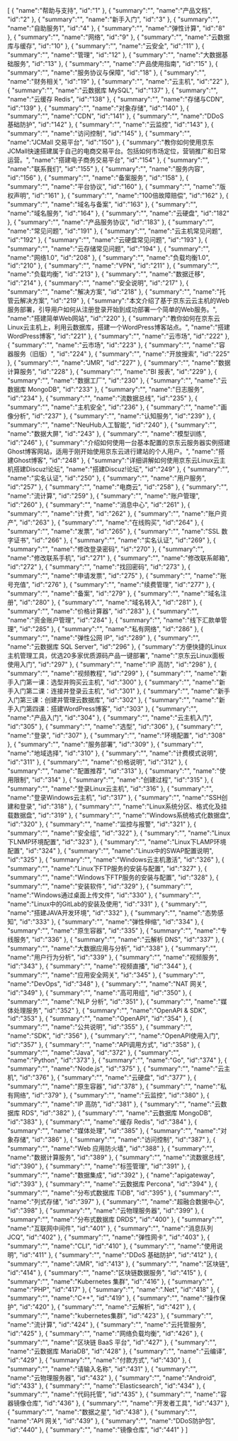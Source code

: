 [
	{
		"name":"帮助与支持",
		"id":"1"
	},
	{
		"summary":"",
		"name":"产品文档",
		"id":"2"
	},
	{
		"summary":"",
		"name":"新手入门",
		"id":"3"
	},
	{
		"summary":"",
		"name":"自助服务1",
		"id":"4"
	},
	{
		"summary":"",
		"name":"弹性计算",
		"id":"8"
	},
	{
		"summary":"",
		"name":"网络",
		"id":"9"
	},
	{
		"summary":"",
		"name":"云数据库与缓存",
		"id":"10"
	},
	{
		"summary":"",
		"name":"云安全",
		"id":"11"
	},
	{
		"summary":"",
		"name":"管理",
		"id":"12"
	},
	{
		"summary":"",
		"name":"大数据基础服务",
		"id":"13"
	},
	{
		"summary":"",
		"name":"产品使用指南",
		"id":"15"
	},
	{
		"summary":"",
		"name":"服务协议与保障",
		"id":"18"
	},
	{
		"summary":"",
		"name":"财务相关",
		"id":"19"
	},
	{
		"summary":"",
		"name":"云主机",
		"id":"22"
	},
	{
		"summary":"",
		"name":"云数据库 MySQL",
		"id":"137"
	},
	{
		"summary":"",
		"name":"云缓存 Redis",
		"id":"138"
	},
	{
		"summary":"",
		"name":"存储与CDN",
		"id":"139"
	},
	{
		"summary":"",
		"name":"对象存储",
		"id":"140"
	},
	{
		"summary":"",
		"name":"CDN",
		"id":"141"
	},
	{
		"summary":"",
		"name":"DDoS 基础防护",
		"id":"142"
	},
	{
		"summary":"",
		"name":"云监控",
		"id":"143"
	},
	{
		"summary":"",
		"name":"访问控制",
		"id":"145"
	},
	{
		"summary":"",
		"name":"JCMall 交易平台",
		"id":"150"
	},
	{
		"summary":"教你如何使用京东JCMall快速搭建属于自己的电商交易平台。包括如何市场定位，营销推广和日常运营。",
		"name":"搭建电子商务交易平台",
		"id":"154"
	},
	{
		"summary":"",
		"name":"联系我们",
		"id":"155"
	},
	{
		"summary":"",
		"name":"服务内容",
		"id":"156"
	},
	{
		"summary":"",
		"name":"备案服务",
		"id":"158"
	},
	{
		"summary":"",
		"name":"平台协议",
		"id":"160"
	},
	{
		"summary":"",
		"name":"版权声明",
		"id":"161"
	},
	{
		"summary":"",
		"name":"100倍故障赔偿",
		"id":"162"
	},
	{
		"summary":"",
		"name":"域名与备案",
		"id":"163"
	},
	{
		"summary":"",
		"name":"域名服务",
		"id":"164"
	},
	{
		"summary":"",
		"name":"云硬盘",
		"id":"182"
	},
	{
		"summary":"",
		"name":"产品服务协议",
		"id":"183"
	},
	{
		"summary":"",
		"name":"常见问题",
		"id":"191"
	},
	{
		"summary":"",
		"name":"云主机常见问题",
		"id":"192"
	},
	{
		"summary":"",
		"name":"云硬盘常见问题",
		"id":"193"
	},
	{
		"summary":"",
		"name":"云存储常见问题",
		"id":"194"
	},
	{
		"summary":"",
		"name":"网络1.0",
		"id":"208"
	},
	{
		"summary":"",
		"name":"负载均衡1.0",
		"id":"210"
	},
	{
		"summary":"",
		"name":"VPN",
		"id":"211"
	},
	{
		"summary":"",
		"name":"负载均衡",
		"id":"213"
	},
	{
		"summary":"",
		"name":"数据迁移",
		"id":"214"
	},
	{
		"summary":"",
		"name":"安全说明",
		"id":"217"
	},
	{
		"summary":"",
		"name":"解决方案",
		"id":"218"
	},
	{
		"summary":"",
		"name":"托管云解决方案",
		"id":"219"
	},
	{
		"summary":"本文介绍了基于京东云云主机的Web服务部署，引导用户如何从注册登录开始到成功部署一个简单的Web服务。",
		"name":"搭建简单Web网站",
		"id":"220"
	},
	{
		"summary":"教你如何在京东云Linux云主机上，利用云数据库，搭建一个WordPress博客站点。",
		"name":"搭建WordPress博客",
		"id":"221"
	},
	{
		"summary":"",
		"name":"云市场",
		"id":"222"
	},
	{
		"summary":"",
		"name":"云市场",
		"id":"223"
	},
	{
		"summary":"",
		"name":"容器服务（旧版）",
		"id":"224"
	},
	{
		"summary":"",
		"name":"开放搜索",
		"id":"225"
	},
	{
		"summary":"",
		"name":"JMR",
		"id":"227"
	},
	{
		"summary":"",
		"name":"数据计算服务",
		"id":"228"
	},
	{
		"summary":"",
		"name":"BI 报表",
		"id":"229"
	},
	{
		"summary":"",
		"name":"数据工厂",
		"id":"230"
	},
	{
		"summary":"",
		"name":"云数据库 MongoDB",
		"id":"233"
	},
	{
		"summary":"",
		"name":"日志服务",
		"id":"234"
	},
	{
		"summary":"",
		"name":"流数据总线",
		"id":"235"
	},
	{
		"summary":"",
		"name":"主机安全",
		"id":"236"
	},
	{
		"summary":"",
		"name":"画像分析",
		"id":"237"
	},
	{
		"summary":"",
		"name":"认知服务",
		"id":"239"
	},
	{
		"summary":"",
		"name":"NeuHub人工智能",
		"id":"240"
	},
	{
		"summary":"",
		"name":"数据大屏",
		"id":"243"
	},
	{
		"summary":"",
		"name":"模型训练",
		"id":"246"
	},
	{
		"summary":"介绍如何使用一台基本配置的京东云服务器实例搭建 Ghost博客网站，适用于刚开始使用京东云进行建站的个人用户。",
		"name":"搭建Ghost博客",
		"id":"248"
	},
	{
		"summary":"详细讲解如何使用京东云Linux云主机搭建Discuz!论坛",
		"name":"搭建Discuz!论坛",
		"id":"249"
	},
	{
		"summary":"",
		"name":"实名认证",
		"id":"250"
	},
	{
		"summary":"",
		"name":"用户服务",
		"id":"257"
	},
	{
		"summary":"",
		"name":"电商云",
		"id":"258"
	},
	{
		"summary":"",
		"name":"流计算",
		"id":"259"
	},
	{
		"summary":"",
		"name":"账户管理",
		"id":"260"
	},
	{
		"summary":"",
		"name":"消息中心",
		"id":"261"
	},
	{
		"summary":"",
		"name":"计费",
		"id":"262"
	},
	{
		"summary":"",
		"name":"账户资产",
		"id":"263"
	},
	{
		"summary":"",
		"name":"在线购买",
		"id":"264"
	},
	{
		"summary":"",
		"name":"发票",
		"id":"265"
	},
	{
		"summary":"",
		"name":"SSL 数字证书",
		"id":"266"
	},
	{
		"summary":"",
		"name":"实名认证",
		"id":"269"
	},
	{
		"summary":"",
		"name":"修改登录密码",
		"id":"270"
	},
	{
		"summary":"",
		"name":"修改联系手机",
		"id":"271"
	},
	{
		"summary":"",
		"name":"修改联系邮箱",
		"id":"272"
	},
	{
		"summary":"",
		"name":"找回密码",
		"id":"273"
	},
	{
		"summary":"",
		"name":"申请发票",
		"id":"275"
	},
	{
		"summary":"",
		"name":"账号充值",
		"id":"276"
	},
	{
		"summary":"",
		"name":"续费管理",
		"id":"277"
	},
	{
		"summary":"",
		"name":"备案",
		"id":"279"
	},
	{
		"summary":"",
		"name":"域名注册",
		"id":"280"
	},
	{
		"summary":"",
		"name":"域名转入",
		"id":"281"
	},
	{
		"summary":"",
		"name":"价格计算器",
		"id":"283"
	},
	{
		"summary":"",
		"name":"资金账户管理",
		"id":"284"
	},
	{
		"summary":"",
		"name":"线下汇款单管理",
		"id":"285"
	},
	{
		"summary":"",
		"name":"私有网络",
		"id":"286"
	},
	{
		"summary":"",
		"name":"弹性公网 IP",
		"id":"289"
	},
	{
		"summary":"",
		"name":"云数据库 SQL Server",
		"id":"296"
	},
	{
		"summary":"方便快捷的Linux主机管理工具，优选20多家优质源码产品一键部署",
		"name":"京东云Linux面板使用入门",
		"id":"297"
	},
	{
		"summary":"",
		"name":"IP 高防",
		"id":"298"
	},
	{
		"summary":"",
		"name":"视频教程",
		"id":"299"
	},
	{
		"summary":"",
		"name":"新手入门第一课：选型并购买云主机",
		"id":"300"
	},
	{
		"summary":"",
		"name":"新手入门第二课：连接并登录云主机",
		"id":"301"
	},
	{
		"summary":"",
		"name":"新手入门第三课：创建并管理云数据库",
		"id":"302"
	},
	{
		"summary":"",
		"name":"新手入门第四课：搭建WordPress博客",
		"id":"303"
	},
	{
		"summary":"",
		"name":"产品入门",
		"id":"304"
	},
	{
		"summary":"",
		"name":"云主机入门",
		"id":"305"
	},
	{
		"summary":"",
		"name":"选型",
		"id":"306"
	},
	{
		"summary":"",
		"name":"登录",
		"id":"307"
	},
	{
		"summary":"",
		"name":"环境配置",
		"id":"308"
	},
	{
		"summary":"",
		"name":"服务部署",
		"id":"309"
	},
	{
		"summary":"",
		"name":"地域选择",
		"id":"310"
	},
	{
		"summary":"",
		"name":"计费模式说明",
		"id":"311"
	},
	{
		"summary":"",
		"name":"价格说明",
		"id":"312"
	},
	{
		"summary":"",
		"name":"配置推荐",
		"id":"313"
	},
	{
		"summary":"",
		"name":"使用限制",
		"id":"314"
	},
	{
		"summary":"",
		"name":"创建过程",
		"id":"315"
	},
	{
		"summary":"",
		"name":"登录Linux云主机",
		"id":"316"
	},
	{
		"summary":"",
		"name":"登录Windows云主机",
		"id":"317"
	},
	{
		"summary":"",
		"name":"SSH创建和登录",
		"id":"318"
	},
	{
		"summary":"",
		"name":"Linux系统分区、格式化及挂载数据盘",
		"id":"319"
	},
	{
		"summary":"",
		"name":"Windows系统格式化数据盘",
		"id":"320"
	},
	{
		"summary":"",
		"name":"监控与报警",
		"id":"321"
	},
	{
		"summary":"",
		"name":"安全组",
		"id":"322"
	},
	{
		"summary":"",
		"name":"Linux下LNMP环境配置",
		"id":"323"
	},
	{
		"summary":"",
		"name":"Linux下LAMP环境配置",
		"id":"324"
	},
	{
		"summary":"",
		"name":"Linux中的SWAP配置说明",
		"id":"325"
	},
	{
		"summary":"",
		"name":"Windows云主机激活",
		"id":"326"
	},
	{
		"summary":"",
		"name":"Linux下FTP服务的安装与配置",
		"id":"327"
	},
	{
		"summary":"",
		"name":"Windows下FTP服务的安装与配置",
		"id":"328"
	},
	{
		"summary":"",
		"name":"安装软件",
		"id":"329"
	},
	{
		"summary":"",
		"name":"Windows通过桌面上传文件",
		"id":"330"
	},
	{
		"summary":"",
		"name":"Linux中的GitLab的安装及使用",
		"id":"331"
	},
	{
		"summary":"",
		"name":"搭建JAVA开发环境",
		"id":"332"
	},
	{
		"summary":"",
		"name":"态势感知",
		"id":"333"
	},
	{
		"summary":"",
		"name":"弹性伸缩",
		"id":"334"
	},
	{
		"summary":"",
		"name":"原生容器",
		"id":"335"
	},
	{
		"summary":"",
		"name":"专线服务",
		"id":"336"
	},
	{
		"summary":"",
		"name":"云解析 DNS",
		"id":"337"
	},
	{
		"summary":"",
		"name":"大数据应用与分析",
		"id":"338"
	},
	{
		"summary":"",
		"name":"用户行为分析",
		"id":"339"
	},
	{
		"summary":"",
		"name":"视频服务",
		"id":"343"
	},
	{
		"summary":"",
		"name":"视频直播",
		"id":"344"
	},
	{
		"summary":"",
		"name":"应用安全网关",
		"id":"345"
	},
	{
		"summary":"",
		"name":"DevOps",
		"id":"348"
	},
	{
		"summary":"",
		"name":"NAT 网关",
		"id":"349"
	},
	{
		"summary":"",
		"name":"高可用组",
		"id":"350"
	},
	{
		"summary":"",
		"name":"NLP 分析",
		"id":"351"
	},
	{
		"summary":"",
		"name":"媒体处理服务",
		"id":"352"
	},
	{
		"summary":"",
		"name":"OpenAPI & SDK",
		"id":"353"
	},
	{
		"summary":"",
		"name":"OpenAPI",
		"id":"354"
	},
	{
		"summary":"",
		"name":"公共说明",
		"id":"355"
	},
	{
		"summary":"",
		"name":"SDK",
		"id":"356"
	},
	{
		"summary":"",
		"name":"OpenAPI使用入门",
		"id":"357"
	},
	{
		"summary":"",
		"name":"API调用方式",
		"id":"358"
	},
	{
		"summary":"",
		"name":"Java",
		"id":"372"
	},
	{
		"summary":"",
		"name":"Python",
		"id":"373"
	},
	{
		"summary":"",
		"name":"Go",
		"id":"374"
	},
	{
		"summary":"",
		"name":"Node.js",
		"id":"375"
	},
	{
		"summary":"",
		"name":"云主机",
		"id":"376"
	},
	{
		"summary":"",
		"name":"云硬盘",
		"id":"377"
	},
	{
		"summary":"",
		"name":"原生容器",
		"id":"378"
	},
	{
		"summary":"",
		"name":"私有网络",
		"id":"379"
	},
	{
		"summary":"",
		"name":"云监控",
		"id":"380"
	},
	{
		"summary":"",
		"name":"IP 高防",
		"id":"381"
	},
	{
		"summary":"",
		"name":"云数据库 RDS",
		"id":"382"
	},
	{
		"summary":"",
		"name":"云数据库 MongoDB",
		"id":"383"
	},
	{
		"summary":"",
		"name":"缓存 Redis",
		"id":"384"
	},
	{
		"summary":"",
		"name":"媒体处理",
		"id":"385"
	},
	{
		"summary":"",
		"name":"对象存储",
		"id":"386"
	},
	{
		"summary":"",
		"name":"访问控制",
		"id":"387"
	},
	{
		"summary":"",
		"name":"Web 应用防火墙",
		"id":"388"
	},
	{
		"summary":"",
		"name":"数据计算服务",
		"id":"389"
	},
	{
		"summary":"",
		"name":"流数据总线",
		"id":"390"
	},
	{
		"summary":"",
		"name":"标签管理",
		"id":"391"
	},
	{
		"summary":"",
		"name":"数据集成",
		"id":"392"
	},
	{
		"name":"apigateway",
		"id":"393"
	},
	{
		"summary":"",
		"name":"云数据库 Percona",
		"id":"394"
	},
	{
		"summary":"",
		"name":"分布式数据库 TiDB",
		"id":"395"
	},
	{
		"summary":"",
		"name":"列式存储",
		"id":"397"
	},
	{
		"summary":"",
		"name":"超融合数据中心",
		"id":"398"
	},
	{
		"summary":"",
		"name":"云物理服务器",
		"id":"399"
	},
	{
		"summary":"",
		"name":"分布式数据库 DRDS",
		"id":"400"
	},
	{
		"summary":"",
		"name":"互联网中间件",
		"id":"401"
	},
	{
		"summary":"",
		"name":"消息队列 JCQ",
		"id":"402"
	},
	{
		"summary":"",
		"name":"弹性网卡",
		"id":"403"
	},
	{
		"summary":"",
		"name":"CLI",
		"id":"410"
	},
	{
		"summary":"",
		"name":"使用说明",
		"id":"411"
	},
	{
		"summary":"",
		"name":"DDoS 基础防护",
		"id":"412"
	},
	{
		"summary":"",
		"name":"JMR",
		"id":"413"
	},
	{
		"summary":"",
		"name":"区块链",
		"id":"414"
	},
	{
		"summary":"",
		"name":"区块链数据服务",
		"id":"415"
	},
	{
		"summary":"",
		"name":"Kubernetes 集群",
		"id":"416"
	},
	{
		"summary":"",
		"name":"PHP",
		"id":"417"
	},
	{
		"summary":"",
		"name":".Net",
		"id":"418"
	},
	{
		"summary":"",
		"name":"C++",
		"id":"419"
	},
	{
		"summary":"",
		"name":"操作保护",
		"id":"420"
	},
	{
		"summary":"",
		"name":"云解析",
		"id":"421"
	},
	{
		"summary":"",
		"name":"kubernetes集群",
		"id":"423"
	},
	{
		"summary":"",
		"name":"流计算",
		"id":"424"
	},
	{
		"summary":"",
		"name":"云托管服务",
		"id":"425"
	},
	{
		"summary":"",
		"name":"网络负载均衡",
		"id":"426"
	},
	{
		"summary":"",
		"name":"区块链 BaaS 平台",
		"id":"427"
	},
	{
		"summary":"",
		"name":"云数据库 MariaDB",
		"id":"428"
	},
	{
		"summary":"",
		"name":"云编译",
		"id":"429"
	},
	{
		"summary":"",
		"name":"付款方式",
		"id":"430"
	},
	{
		"summary":"",
		"name":"请输入名称",
		"id":"431"
	},
	{
		"summary":"",
		"name":"云物理服务器",
		"id":"432"
	},
	{
		"summary":"",
		"name":"Android",
		"id":"433"
	},
	{
		"summary":"",
		"name":"Elasticsearch",
		"id":"434"
	},
	{
		"summary":"",
		"name":"代码托管",
		"id":"435"
	},
	{
		"summary":"",
		"name":"容器镜像仓库",
		"id":"436"
	},
	{
		"summary":"",
		"name":"开发者工具",
		"id":"437"
	},
	{
		"summary":"",
		"name":"数据之星",
		"id":"438"
	},
	{
		"summary":"",
		"name":"API 网关",
		"id":"439"
	},
	{
		"summary":"",
		"name":"DDoS防护包",
		"id":"440"
	},
	{
		"summary":"",
		"name":"镜像仓库",
		"id":"441"
	}
]